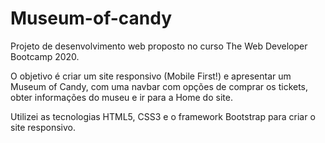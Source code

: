 # Museum-of-candy
Projeto de desenvolvimento web proposto no curso The Web Developer Bootcamp 2020. 

O objetivo é criar um site responsivo (Mobile First!) e apresentar um Museum of Candy, com uma navbar com opções de comprar os tickets, obter informações do museu e ir para a Home do site.

Utilizei as tecnologias HTML5, CSS3 e o framework Bootstrap para criar o site responsivo.
